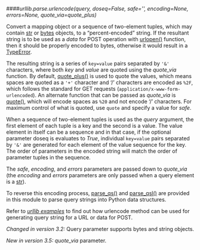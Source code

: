 ####_urllib.parse.urlencode(query, doseq=False, safe='', encoding=None, errors=None, quote_via=quote_plus)_

Convert a mapping object or a sequence of two-element tuples, which may contain [str](https://docs.python.org/3/library/stdtypes.html#str) or [bytes](https://docs.python.org/3/library/functions.html#bytes) objects, to a “percent-encoded” string. If the resultant string is to be used as a _data_ for POST operation with [urlopen()](https://docs.python.org/3/library/urllib.request.html#urllib.request.urlopen) function, then it should be properly encoded to bytes, otherwise it would result in a [TypeError](https://docs.python.org/3/library/exceptions.html#TypeError).

The resulting string is a series of `key=value` pairs separated by `'&'` characters, where both _key_ and _value_ are quoted using the _quote_via_ function. By default, [quote_plus()](https://docs.python.org/3/library/urllib.parse.html#urllib.parse.quote_plus) is used to quote the values, which means spaces are quoted as a `'+'` character and ‘/’ characters are encoded as `%2F`, which follows the standard for GET requests (`application/x-www-form-urlencoded`). An alternate function that can be passed as _quote_via_ is [quote()](https://docs.python.org/3/library/urllib.parse.html#urllib.parse.quote), which will encode spaces as `%20` and not encode ‘/’ characters. For maximum control of what is quoted, use `quote` and specify a value for _safe_.

When a sequence of two-element tuples is used as the _query_ argument, the first element of each tuple is a key and the second is a value. The value element in itself can be a sequence and in that case, if the optional parameter doseq is evaluates to _True_, individual `key=value` pairs separated by `'&'` are generated for each element of the value sequence for the key. The order of parameters in the encoded string will match the order of parameter tuples in the sequence.

The _safe_, _encoding_, and _errors_ parameters are passed down to _quote_via_ (the _encoding_ and _errors_ parameters are only passed when a query element is a [str](https://docs.python.org/3/library/stdtypes.html#str)).

To reverse this encoding process, [parse_qs()](https://docs.python.org/3/library/urllib.parse.html#urllib.parse.parse_qs) and [parse_qsl()](https://docs.python.org/3/library/urllib.parse.html#urllib.parse.parse_qsl) are provided in this module to parse query strings into Python data structures.

Refer to [_urllib examples_](https://docs.python.org/3/library/urllib.request.html#urllib-examples) to find out how urlencode method can be used for generating query string for a URL or data for POST.

_Changed in version 3.2:_ Query parameter supports bytes and string objects.

_New in version 3.5:_ _quote_via_ parameter.
